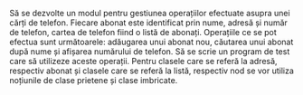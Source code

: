 Să se dezvolte un modul pentru gestiunea operațiilor efectuate asupra unei
cărți de telefon. Fiecare abonat este identificat prin nume, adresă și număr de
telefon, cartea de telefon fiind o listă de abonați. Operațiile ce se pot efectua sunt
următoarele: adăugarea unui abonat nou, căutarea unui abonat după nume și
afișarea numărului de telefon. Să se scrie un program de test care să utilizeze
aceste operații. Pentru clasele care se referă la adresă, respectiv abonat și
clasele care se referă la listă, respectiv nod se vor utiliza noțiunile de clase
prietene și clase imbricate.
